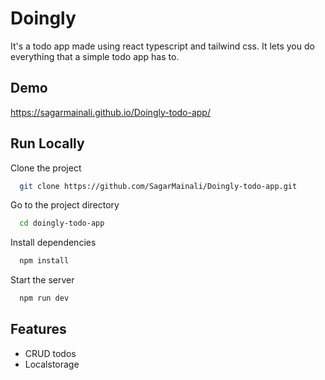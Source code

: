 # Doingly

It's a todo app made using react typescript and tailwind css. It lets you do everything that a simple todo app has to. 


## Demo

https://sagarmainali.github.io/Doingly-todo-app/


## Run Locally

Clone the project

```bash
  git clone https://github.com/SagarMainali/Doingly-todo-app.git
```

Go to the project directory

```bash
  cd doingly-todo-app
```

Install dependencies

```bash
  npm install
```

Start the server

```bash
  npm run dev
```


## Features

- CRUD todos
- Localstorage
